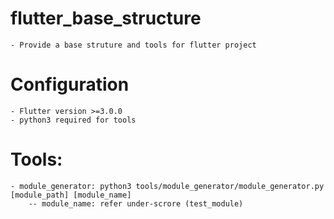 # flutter_base_structure
```
- Provide a base struture and tools for flutter project
```

# Configuration
```
- Flutter version >=3.0.0
- python3 required for tools
```

# Tools:
```
- module_generator: python3 tools/module_generator/module_generator.py [module_path] [module_name]
    -- module_name: refer under-scrore (test_module)
```
